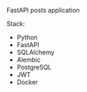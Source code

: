 FastAPI posts application

Stack:

- Python
- FastAPI
- SQLAlchemy
- Alembic
- PostgreSQL
- JWT
- Docker